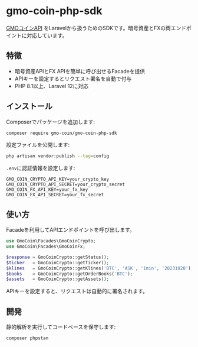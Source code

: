 # gmo-coin-php-sdk

[GMOコインAPI](https://api.coin.z.com/docs/#outline) をLaravelから扱うためのSDKです。暗号資産とFXの両エンドポイントに対応しています。

## 特徴

- 暗号資産APIとFX APIを簡単に呼び出せるFacadeを提供
- APIキーを設定するとリクエスト署名を自動で付与
- PHP 8.1以上、Laravel 12に対応

## インストール

Composerでパッケージを追加します:

```bash
composer require gmo-coin/gmo-coin-php-sdk
```

設定ファイルを公開します:

```bash
php artisan vendor:publish --tag=config
```

`.env`に認証情報を設定します:

```
GMO_COIN_CRYPTO_API_KEY=your_crypto_key
GMO_COIN_CRYPTO_API_SECRET=your_crypto_secret
GMO_COIN_FX_API_KEY=your_fx_key
GMO_COIN_FX_API_SECRET=your_fx_secret
```

## 使い方

Facadeを利用してAPIエンドポイントを呼び出します。

```php
use GmoCoin\Facades\GmoCoinCrypto;
use GmoCoin\Facades\GmoCoinFx;

$response = GmoCoinCrypto::getStatus();
$ticker   = GmoCoinCrypto::getTicker();
$klines   = GmoCoinCrypto::getKlines('BTC', 'ASK', '1min', '20231028');
$books    = GmoCoinCrypto::getOrderBooks('BTC');
$assets   = GmoCoinCrypto::getAssets();
```

APIキーを設定すると、リクエストは自動的に署名されます。

## 開発

静的解析を実行してコードベースを保守します:

```bash
composer phpstan
```
